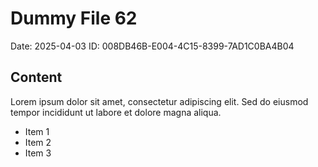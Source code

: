 # Dummy File 62

Date: 2025-04-03
ID: 008DB46B-E004-4C15-8399-7AD1C0BA4B04

## Content

Lorem ipsum dolor sit amet, consectetur adipiscing elit.
Sed do eiusmod tempor incididunt ut labore et dolore magna aliqua.

* Item 1
* Item 2
* Item 3
